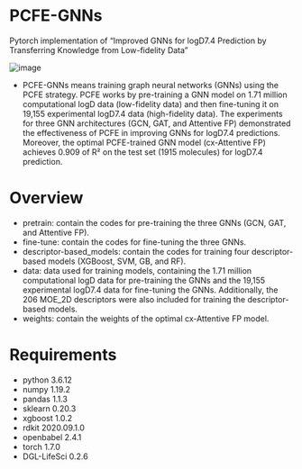 # PCFE-GNNs
Pytorch implementation of “Improved GNNs for logD7.4 Prediction by Transferring Knowledge from Low-fidelity Data”

![image](https://user-images.githubusercontent.com/123799114/215254286-b348202c-5992-4f0b-aa61-4a62b13ec451.png)

* PCFE-GNNs means training graph neural networks (GNNs) using the PCFE strategy. PCFE works by pre-training a GNN model on 1.71 million computational logD data (low-fidelity data) and then fine-tuning it on 19,155 experimental logD7.4 data (high-fidelity data). The experiments for three GNN architectures (GCN, GAT, and Attentive FP) demonstrated the effectiveness of PCFE in improving GNNs for logD7.4 predictions. Moreover, the optimal PCFE-trained GNN model (cx-Attentive FP) achieves 0.909 of R² on the test set (1915 molecules) for logD7.4 prediction.

# Overview
* pretrain: contain the codes for pre-training the three GNNs (GCN, GAT, and Attentive FP).
* fine-tune: contain the codes for fine-tuning the three GNNs.
* descriptor-based_models: contain the codes for training four descriptor-based models (XGBoost, SVM, GB, and RF).
* data: data used for training models, containing the 1.71 million computational logD data for pre-training the GNNs and the 19,155 experimental logD7.4 data for fine-tuning the GNNs. Additionally, the 206 MOE_2D descriptors were also included for training the descriptor-based models.
* weights: contain the weights of the optimal cx-Attentive FP model.



# Requirements
* python 3.6.12
* numpy 1.19.2
* pandas 1.1.3
* sklearn 0.20.3
* xgboost 1.0.2
* rdkit 2020.09.1.0
* openbabel 2.4.1
* torch 1.7.0
* DGL-LifeSci 0.2.6
